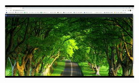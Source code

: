![README](README/django%20%ED%94%84%EB%A1%9C%EC%A0%9D%ED%8A%B8%2002%20-%20Clipchamp%EB%A1%9C%20%EC%A0%9C%EC%9E%91.gif)